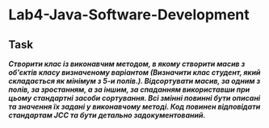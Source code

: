 # Lab4-Java-Software-Development

## Task
***Створити клас із виконавчим методом, в якому створити масив з об’єктів класу визначеному варіантом (Визначити клас студент, який складається як мінімум з 5-и полів.). Відсортувати масив, за одним з полів, за зростанням, а за іншим, за спаданням використавши при цьому стандартні засоби сортування. Всі змінні повинні бути описані та значення їх задані у виконавчому методі. Код повинен відповідати стандартам JCC та бути детально задокументований.***
